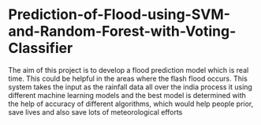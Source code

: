# Prediction-of-Flood-using-SVM-and-Random-Forest-with-Voting-Classifier
The aim of this project is to develop a flood prediction model which is real time. This could
be helpful in the areas where the flash flood occurs. This system takes the input as the rainfall
data all over the india process it using different machine learning models and the best model is
determined with the help of accuracy of different algorithms, which would help people prior,
save lives and also save lots of meteorological efforts
